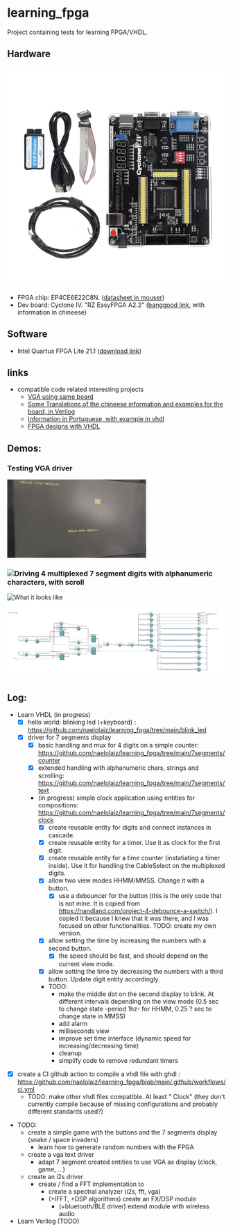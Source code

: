 # learning_fpga
Project containing tests for learning FPGA/VHDL. 
## Hardware
![used board](doc/board.jpg?raw=true)
 * FPGA chip: EP4CE6E22C8N. ([datasheet in mouser](https://www.mouser.es/datasheet/2/612/cyiv-51001-1299459.pdf))
 * Dev board: Cyclone IV. "RZ EasyFPGA A2.2" ([banggood link](https://www.banggood.com/es/ALTERA-Cyclone-IV-EP4CE6-FPGA-Development-Board-Kit-Altera-EP4CE-NIOSII-FPGA-Board-and-USB-Downloader-Infrared-Controller-p-1622523.html), with information in chineese)
## Software
 * Intel Quartus FPGA Lite 21.1 ([download link](https://www.intel.com/content/www/us/en/software-kit/684215/intel-quartus-prime-lite-edition-design-software-version-21-1-for-linux.html))
## links
 * compatible code related interesting projects
   * [VGA using same board](https://github.com/fsmiamoto/EasyFPGA-VGA)
   * [Some Translations of the chineese information and examples for the board, in Verilog](https://github.com/jvitkauskas/Altera-Cyclone-IV-board-V3.0)
   * [Information in Portuguese, with example in vhdl](https://github.com/filippovf/KitEasyFPGA)
   * [FPGA designs with VHDL](https://vhdlguide.readthedocs.io/en/latest/)
## Demos:
### Testing VGA driver
![Bouncing text and square](doc/vga_testing.gif)
### ![Driving 4 multiplexed 7 segment digits with alphanumeric characters, with scroll](https://github.com/naelolaiz/learning_fpga/tree/main/7segments/text)
![What it looks like](7segments/text/doc/scrolling_long_text.gif)
![RTL view](7segments/text/doc/RTL_view.png)
## Log:
- Learn VHDL (in progress)
  - [x] hello world: blinking led (+keyboard) : https://github.com/naelolaiz/learning_fpga/tree/main/blink_led
  - [x] driver for 7 segments display
    - [x] basic handling and mux for 4 digits on a simple counter: https://github.com/naelolaiz/learning_fpga/tree/main/7segments/counter
    - [x] extended handling with alphanumeric chars, strings and scrolling: https://github.com/naelolaiz/learning_fpga/tree/main/7segments/text
    - (in progress) simple clock application using entities for compositions: https://github.com/naelolaiz/learning_fpga/tree/main/7segments/clock
      - [x] create reusable entity for digits and connect instances in cascade.
      - [x] create reusable entity for a timer. Use it as clock for the first digit.
      - [x] create reusable entity for a time counter (instatiating a timer inside). Use it for handling the CableSelect on the multiplexed digits.
      - [x] allow two view modes HHMM/MMSS. Change it with a button.
        - [x] use a debouncer for the button (this is the only code that is not mine. It is copied from https://nandland.com/project-4-debounce-a-switch/). I copied it because I knew that it was there, and I was focused on other functionalities. TODO: create my own version.
      - [x] allow setting the time by increasing the numbers with a second button.
        - [x] the speed should be fast, and should depend on the current view mode.
      - [x] allow setting the time by decreasing the numbers with a third button. Update digit entity accordingly.
      - TODO: 
        - make the middle dot on the second display to blink. At different intervals depending on the view mode (0.5 sec to change state -period 1hz- for HHMM, 0.25 ? sec to change state in MMSS)
        - add alarm
        - milliseconds view
        - improve set time interface (dynamic speed for increasing/decreasing time)
        - cleanup
        - simplify code to remove redundant timers
 - [x] create a CI github action to compile a vhdl file with ghdl : https://github.com/naelolaiz/learning_fpga/blob/main/.github/workflows/ci.yml
   - TODO: make other vhdl files compatible. At least " Clock" (they don't currently compile because of missing configurations and probably different standards used?)
  - TODO:
    - create a simple game with the buttons and the 7 segments display (snake / space invaders)
      - learn how to generate random numbers with the FPGA
    - create a vga text driver
      - adapt 7 segment created entities to use VGA as display (clock, game, ...)
    - create an i2s driver
      - create / find a FFT implementation to
        - create a spectral analyzer (i2s, fft, vga)
        - (+IFFT, +DSP algorithms) create an FX/DSP module
          - (+bluetooth/BLE driver) extend module with wireless audio
- Learn Verilog (TODO)
